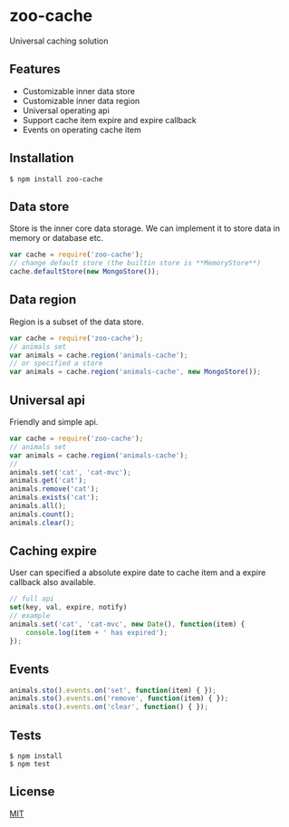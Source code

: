 zoo-cache
=========

Universal caching solution

Features
---------
+ Customizable inner data store
+ Customizable inner data region
+ Universal operating api
+ Support cache item expire and expire callback
+ Events on operating cache item

Installation
-------------

```shell
$ npm install zoo-cache
```

Data store
-----------
Store is the inner core data storage. We can implement it to store data in memory or database etc.

```javascript
var cache = require('zoo-cache');
// change default store (the builtin store is **MemoryStore**)
cache.defaultStore(new MongoStore());
```

Data region
------------
Region is a subset of the data store. 

```javascript
var cache = require('zoo-cache');
// animals set
var animals = cache.region('animals-cache');
// or specified a store
var animals = cache.region('animals-cache', new MongoStore());
```

Universal api
---------------
Friendly and simple api.

```javascript
var cache = require('zoo-cache');
// animals set
var animals = cache.region('animals-cache');
//
animals.set('cat', 'cat-mvc');
animals.get('cat');
animals.remove('cat');
animals.exists('cat');
animals.all();
animals.count();
animals.clear();
```

Caching expire
---------------
User can specified a absolute expire date to cache item and a expire callback also available.

```javascript
// full api
set(key, val, expire, notify)
// example
animals.set('cat', 'cat-mvc', new Date(), function(item) {
    console.log(item + ' has expired');
});
```

Events
-------

```javascript
animals.sto().events.on('set', function(item) { });
animals.sto().events.on('remove', function(item) { });
animals.sto().events.on('clear', function() { });
```

Tests
-------------

```shell
$ npm install
$ npm test
```

License
--------

[MIT](LICENSE)
